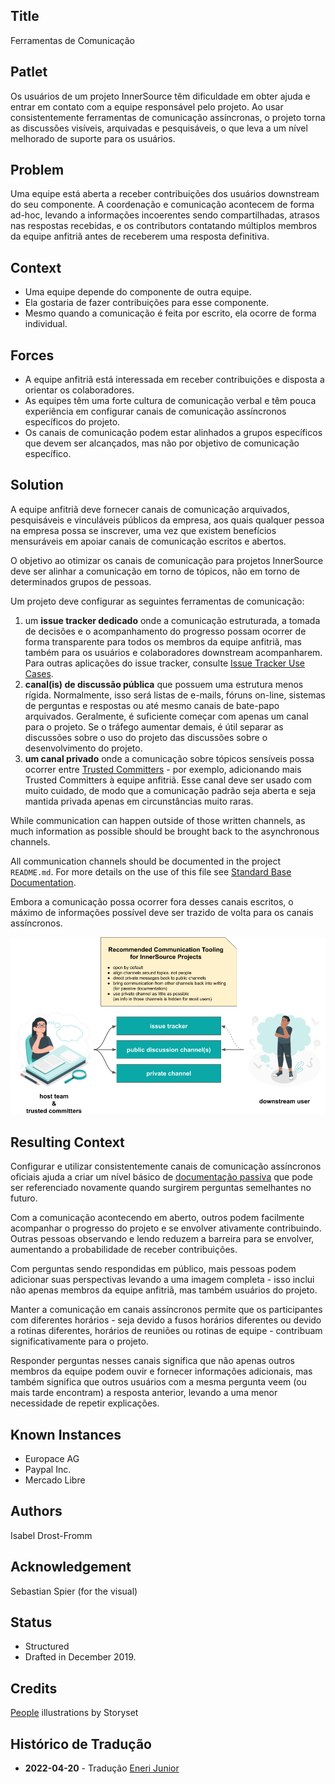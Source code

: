 ## Title

Ferramentas de Comunicação

## Patlet

Os usuários de um projeto InnerSource têm dificuldade em obter ajuda e entrar em contato com a equipe responsável pelo projeto.
Ao usar consistentemente ferramentas de comunicação assíncronas, o projeto torna as discussões visíveis, arquivadas e pesquisáveis, o que leva a um nível melhorado de suporte para os usuários.

## Problem

Uma equipe está aberta a receber contribuições dos usuários downstream do seu componente. A coordenação e comunicação acontecem de forma ad-hoc, levando a informações incoerentes sendo compartilhadas, atrasos nas respostas recebidas, e os contributors contatando múltiplos membros da equipe anfitriã antes de receberem uma resposta definitiva.

## Context

- Uma equipe depende do componente de outra equipe.
- Ela gostaria de fazer contribuições para esse componente.
- Mesmo quando a comunicação é feita por escrito, ela ocorre de forma individual.

## Forces

- A equipe anfitriã está interessada em receber contribuições e disposta a orientar os colaboradores.
- As equipes têm uma forte cultura de comunicação verbal e têm pouca experiência em configurar canais de comunicação assíncronos específicos do projeto.
- Os canais de comunicação podem estar alinhados a grupos específicos que devem ser alcançados, mas não por objetivo de comunicação específico.

## Solution

A equipe anfitriã deve fornecer canais de comunicação arquivados, pesquisáveis e vinculáveis ​​públicos da empresa, aos quais qualquer pessoa na empresa possa se inscrever, uma vez que existem benefícios mensuráveis ​​em apoiar canais de comunicação escritos e abertos.

O objetivo ao otimizar os canais de comunicação para projetos InnerSource deve ser alinhar a comunicação em torno de tópicos, não em torno de determinados grupos de pessoas.

Um projeto deve configurar as seguintes ferramentas de comunicação:

1. um **issue tracker dedicado** onde a comunicação estruturada, a tomada de decisões e o acompanhamento do progresso possam ocorrer de forma transparente para todos os membros da equipe anfitriã, mas também para os usuários e colaboradores downstream acompanharem. Para outras aplicações do issue tracker, consulte [Issue Tracker Use Cases](./issue-tracker.md).
2. **canal(is) de discussão pública** que possuem uma estrutura menos rígida. Normalmente, isso será listas de e-mails, fóruns on-line, sistemas de perguntas e respostas ou até mesmo canais de bate-papo arquivados. Geralmente, é suficiente começar com apenas um canal para o projeto. Se o tráfego aumentar demais, é útil separar as discussões sobre o uso do projeto das discussões sobre o desenvolvimento do projeto.
3. **um canal privado** onde a comunicação sobre tópicos sensíveis possa ocorrer entre [Trusted Committers](../trusted-committer.md) - por exemplo, adicionando mais Trusted Committers à equipe anfitriã. Esse canal deve ser usado com muito cuidado, de modo que a comunicação padrão seja aberta e seja mantida privada apenas em circunstâncias muito raras.

While communication can happen outside of those written channels, as much information as possible should be brought back to the asynchronous channels.

All communication channels should be documented in the project `README.md`. For more details on the use of this file see [Standard Base Documentation](./base-documentation.md).

Embora a comunicação possa ocorrer fora desses canais escritos, o máximo de informações possível deve ser trazido de volta para os canais assíncronos.

![Recomendações de ferramentas de comunicação para um projeto InnerSource](../../../assets/img/communication-tooling/communication-tooling.png)

## Resulting Context

Configurar e utilizar consistentemente canais de comunicação assíncronos oficiais ajuda a criar um nível básico de [documentação passiva](https://www.oreilly.com/library/view/understanding-the-innersource/9781491986899/ch04.html) que pode ser referenciado novamente quando surgirem perguntas semelhantes no futuro.

Com a comunicação acontecendo em aberto, outros podem facilmente acompanhar o progresso do projeto e se envolver ativamente contribuindo. Outras pessoas observando e lendo reduzem a barreira para se envolver, aumentando a probabilidade de receber contribuições.

Com perguntas sendo respondidas em público, mais pessoas podem adicionar suas perspectivas levando a uma imagem completa - isso inclui não apenas membros da equipe anfitriã, mas também usuários do projeto.

Manter a comunicação em canais assíncronos permite que os participantes com diferentes horários - seja devido a fusos horários diferentes ou devido a rotinas diferentes, horários de reuniões ou rotinas de equipe - contribuam significativamente para o projeto.

Responder perguntas nesses canais significa que não apenas outros membros da equipe podem ouvir e fornecer informações adicionais, mas também significa que outros usuários com a mesma pergunta veem (ou mais tarde encontram) a resposta anterior, levando a uma menor necessidade de repetir explicações.

## Known Instances

* Europace AG
* Paypal Inc.
* Mercado Libre

## Authors

Isabel Drost-Fromm

## Acknowledgement

Sebastian Spier (for the visual)

## Status

* Structured
* Drafted in December 2019.

## Credits

[People](https://storyset.com/people) illustrations by Storyset

## Histórico de Tradução 

- **2022-04-20** - Tradução [Eneri Junior](https://github.com/jrcosta)